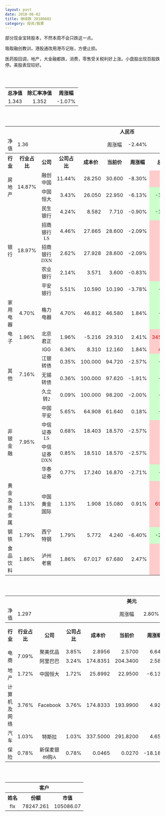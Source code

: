 ```yaml
---
layout: post
date: 2018-06-02
title: 继续跌 20180602
category: 投资/股票
---
```


部分现金宝转股本，不然本周不会只跌这一点。

吸取融创教训，港股通改用港币记账，方便止损。

医药股回调，地产，大金融都跌，消费，零售受关税利好上涨。小盘股出现百股跌停。美股表现较好。

<br/>
<br/>

<table cellspacing="0" border="0">
	<tr>
		<th height="22" align="center"><font face="Noto Sans CJK SC Regular">总净值</font></th>
		<th align="center"><font face="Noto Sans CJK SC Regular">除汇率净值</font></th>
		<th align="center"><font face="Noto Sans CJK SC Regular">周涨幅</font></th>
	</tr>
	<tr>
		<td height="17" align="center" sdval="1.343" sdnum="1033;0;0.000">1.343</td>
		<td align="center" sdval="1.352" sdnum="1033;0;0.000">1.352</td>
		<td align="center" sdval="-0.0107" sdnum="1033;0;0.00%">-1.07%</td>
	</tr>
</table>
<br />
<br />
<table>
	<tr>
		<th colspan="11"  height="21" align="center" valign="middle"><font face="Noto Sans CJK SC Regular">人民币</font></th>
		</tr>
	<tr>
		<td height="17" align="center"><font face="Noto Sans CJK SC Regular">净值</font></td>
		<td colspan="4"  align="left" valign="middle" sdval="1.36" sdnum="1033;">1.36</td>
		<td align="center"><font face="Noto Sans CJK SC Regular">周涨幅</font></td>
		<td colspan="5"  align="left" valign="middle" sdval="-0.0244" sdnum="1033;0;0.00%">-2.44%</td>
		</tr>
	<tr>
		<th height="22" align="center" valign="middle"><font face="Noto Sans CJK SC Regular">行业</font></th>
		<th align="center" valign="middle"><font face="Noto Sans CJK SC Regular">行业占比</font></th>
		<th align="center"><font face="Noto Sans CJK SC Regular">公司</font></th>
		<th align="center"><font face="Noto Sans CJK SC Regular">公司占比</font></th>
		<th align="center"><font face="Noto Sans CJK SC Regular">成本价</font></th>
		<th align="center"><font face="Noto Sans CJK SC Regular">当前价</font></th>
		<th align="center"><font face="Noto Sans CJK SC Regular">周涨幅</font></th>
		<th align="center"><font face="Noto Sans CJK SC Regular">总涨幅</font></th>
		<th align="left"><font face="Noto Sans CJK SC Regular">下一阶梯</font></th>
		<th align="left"><font face="Noto Sans CJK SC Regular">浮动止损价</font></th>
		<th align="center"><font face="Noto Sans CJK SC Regular">止损价</font></th>
	</tr>
	<tr>
		<td rowspan="2"  height="34" align="center" valign="middle"><font face="Noto Sans CJK SC Regular">房地产</font></td>
		<td rowspan="2"  align="center" valign="middle" sdval="0.1487" sdnum="1033;0;0.00%">14.87%</td>
		<td align="center"><font face="Noto Sans CJK SC Regular">融创中国</font></td>
		<td align="right" sdval="0.1144" sdnum="1033;0;0.00%">11.44%</td>
		<td align="right" sdval="28.25" sdnum="1033;0;0.000">28.250</td>
		<td align="right" sdval="30.6" sdnum="1033;0;0.000">30.600</td>
		<td align="right" sdval="-0.083" sdnum="1033;0;0.00%">-8.30%</td>
		<td align="right" bgcolor="#FFCCCC" sdval="0.0817858407079646" sdnum="1033;0;0.00%"><font color="#CC0000">8.18%</font></td>
		<td align="right" sdval="35.3125" sdnum="1033;0;0.000">35.313</td>
		<td align="right" sdval="0" sdnum="1033;0;0.000">0.000</td>
		<td align="right" sdval="0" sdnum="1033;0;0.000">0.000</td>
	</tr>
	<tr>
		<td align="center"><font face="Noto Sans CJK SC Regular">中国恒大</font></td>
		<td align="right" sdval="0.0343" sdnum="1033;0;0.00%">3.43%</td>
		<td align="right" sdval="26.05" sdnum="1033;0;0.000">26.050</td>
		<td align="right" sdval="22.95" sdnum="1033;0;0.000">22.950</td>
		<td align="right" sdval="-0.0613" sdnum="1033;0;0.00%">-6.13%</td>
		<td align="right" bgcolor="#CCFFCC" sdval="-0.120401919385797" sdnum="1033;0;0.00%"><font color="#006600">-12.04%</font></td>
		<td align="right" sdval="32.5625" sdnum="1033;0;0.000">32.563</td>
		<td align="right" sdval="0" sdnum="1033;0;0.000">0.000</td>
		<td align="right" sdval="0" sdnum="1033;0;0.000">0.000</td>
	</tr>
	<tr>
		<td rowspan="5"  height="93" align="center" valign="middle"><font face="Noto Sans CJK SC Regular">银行</font></td>
		<td rowspan="5"  align="center" valign="middle" sdval="0.1897" sdnum="1033;0;0.00%">18.97%</td>
		<td align="center"><font face="Noto Sans CJK SC Regular">民生银行</font></td>
		<td align="right" sdval="0.0424" sdnum="1033;0;0.00%">4.24%</td>
		<td align="right" sdval="8.582" sdnum="1033;0;0.000">8.582</td>
		<td align="right" sdval="7.71" sdnum="1033;0;0.000">7.710</td>
		<td align="right" sdval="-0.009" sdnum="1033;0;0.00%">-0.90%</td>
		<td align="right" bgcolor="#CCFFCC" sdval="-0.103008016779306" sdnum="1033;0;0.00%"><font color="#006600">-10.30%</font></td>
		<td align="right" sdval="10.7275" sdnum="1033;0;0.000">10.728</td>
		<td align="right" sdval="0" sdnum="1033;0;0.000">0.000</td>
		<td align="right" sdval="0" sdnum="1033;0;0.000">0.000</td>
	</tr>
	<tr>
		<td align="center"><font face="Noto Sans CJK SC Regular">招商银行LS</font></td>
		<td align="right" sdval="0.0446" sdnum="1033;0;0.00%">4.46%</td>
		<td align="right" sdval="27.665" sdnum="1033;0;0.000">27.665</td>
		<td align="right" sdval="28.6" sdnum="1033;0;0.000">28.600</td>
		<td align="right" sdval="-0.0209" sdnum="1033;0;0.00%">-2.09%</td>
		<td align="right" bgcolor="#FFCCCC" sdval="0.0323972166998012" sdnum="1033;0;0.00%"><font color="#CC0000">3.24%</font></td>
		<td align="right" sdval="34.58125" sdnum="1033;0;0.000">34.581</td>
		<td align="right" sdval="0" sdnum="1033;0;0.000">0.000</td>
		<td align="right" sdval="0" sdnum="1033;0;0.000">0.000</td>
	</tr>
	<tr>
		<td align="center"><font face="Noto Sans CJK SC Regular">招商银行DXN</font></td>
		<td align="right" sdval="0.0262" sdnum="1033;0;0.00%">2.62%</td>
		<td align="right" sdval="27.928" sdnum="1033;0;0.000">27.928</td>
		<td align="right" sdval="28.6" sdnum="1033;0;0.000">28.600</td>
		<td align="right" sdval="-0.0209" sdnum="1033;0;0.00%">-2.09%</td>
		<td align="right" bgcolor="#FFCCCC" sdval="0.0226618733887138" sdnum="1033;0;0.00%"><font color="#CC0000">2.27%</font></td>
		<td align="right" sdval="34.91" sdnum="1033;0;0.000">34.910</td>
		<td align="right" sdval="0" sdnum="1033;0;0.000">0.000</td>
		<td align="right" sdval="0" sdnum="1033;0;0.000">0.000</td>
	</tr>
	<tr>
		<td align="center"><font face="Noto Sans CJK SC Regular">农业银行</font></td>
		<td align="right" sdval="0.0214" sdnum="1033;0;0.00%">2.14%</td>
		<td align="right" sdval="3.571" sdnum="1033;0;0.000">3.571</td>
		<td align="right" sdval="3.6" sdnum="1033;0;0.000">3.600</td>
		<td align="right" sdval="-0.0083" sdnum="1033;0;0.00%">-0.83%</td>
		<td align="right" bgcolor="#FFCCCC" sdval="0.00672097451694187" sdnum="1033;0;0.00%"><font color="#CC0000">0.67%</font></td>
		<td align="right" sdval="4.46375" sdnum="1033;0;0.000">4.464</td>
		<td align="right" sdval="0" sdnum="1033;0;0.000">0.000</td>
		<td align="right" sdval="0" sdnum="1033;0;0.000">0.000</td>
	</tr>
	<tr>
		<td align="center"><font face="Noto Sans CJK SC Regular">平安银行</font></td>
		<td align="right" sdval="0.0551" sdnum="1033;0;0.00%">5.51%</td>
		<td align="right" sdval="10.59" sdnum="1033;0;0.000">10.590</td>
		<td align="right" sdval="10.19" sdnum="1033;0;0.000">10.190</td>
		<td align="right" sdval="-0.0378" sdnum="1033;0;0.00%">-3.78%</td>
		<td align="right" bgcolor="#CCFFCC" sdval="-0.0391714825306895" sdnum="1033;0;0.00%"><font color="#006600">-3.92%</font></td>
		<td align="right" sdval="13.2375" sdnum="1033;0;0.000">13.238</td>
		<td align="right" sdval="0" sdnum="1033;0;0.000">0.000</td>
		<td align="right" sdval="0" sdnum="1033;0;0.000">0.000</td>
	</tr>
	<tr>
		<td height="17" align="center" valign="middle"><font face="Noto Sans CJK SC Regular">家用电器</font></td>
		<td align="center" valign="middle" sdval="0.047" sdnum="1033;0;0.00%">4.70%</td>
		<td align="center"><font face="Noto Sans CJK SC Regular">格力电器</font></td>
		<td align="right" sdval="0.047" sdnum="1033;0;0.00%">4.70%</td>
		<td align="right" sdval="46.812" sdnum="1033;0;0.000">46.812</td>
		<td align="right" sdval="46.58" sdnum="1033;0;0.000">46.580</td>
		<td align="right" sdval="0.0184" sdnum="1033;0;0.00%">1.84%</td>
		<td align="right" bgcolor="#CCFFCC" sdval="-0.00635599418952415" sdnum="1033;0;0.00%"><font color="#006600">-0.64%</font></td>
		<td align="right" sdval="58.515" sdnum="1033;0;0.000">58.515</td>
		<td align="right" sdval="0" sdnum="1033;0;0.000">0.000</td>
		<td align="right" sdval="0" sdnum="1033;0;0.000">0.000</td>
	</tr>
	<tr>
		<td height="17" align="center" valign="middle"><font face="Noto Sans CJK SC Regular">电子</font></td>
		<td align="center" valign="middle" sdval="0.0196" sdnum="1033;0;0.00%">1.96%</td>
		<td align="center"><font face="Noto Sans CJK SC Regular">北京君正</font></td>
		<td align="right" sdval="0.0196" sdnum="1033;0;0.00%">1.96%</td>
		<td align="right" sdval="-5.216" sdnum="1033;0;0.000">-5.216</td>
		<td align="right" sdval="29.31" sdnum="1033;0;0.000">29.310</td>
		<td align="right" sdval="0.0241" sdnum="1033;0;0.00%">2.41%</td>
		<td align="right" bgcolor="#FFCCCC" sdval="34.526" sdnum="1033;0;0.00%"><font color="#CC0000">3452.60%</font></td>
		<td align="right" bgcolor="#CCFFCC" sdval="35.527136788005" sdnum="1033;0;0.000"><font color="#006600">35.527</font></td>
		<td align="right" bgcolor="#FFCCCC" sdval="26.1479726759717" sdnum="1033;0;0.000"><font color="#CC0000">26.148</font></td>
		<td align="right" bgcolor="#FFCCCC" sdval="26.321" sdnum="1033;0;0.000"><font color="#CC0000">26.321</font></td>
	</tr>
	<tr>
		<td rowspan="4"  height="72" align="center" valign="middle"><font face="Noto Sans CJK SC Regular">其他</font></td>
		<td rowspan="4"  align="center" valign="middle" sdval="0.0716" sdnum="1033;0;0.00%">7.16%</td>
		<td align="center">IGG</td>
		<td align="right" sdval="0.0636" sdnum="1033;0;0.00%">6.36%</td>
		<td align="right" sdval="8.31" sdnum="1033;0;0.000">8.310</td>
		<td align="right" sdval="12.16" sdnum="1033;0;0.000">12.160</td>
		<td align="right" sdval="0.0184" sdnum="1033;0;0.00%">1.84%</td>
		<td align="right" bgcolor="#FFCCCC" sdval="0.461897232250301" sdnum="1033;0;0.00%"><font color="#CC0000">46.19%</font></td>
		<td align="right" bgcolor="#CCFFCC" sdval="12.984375" sdnum="1033;0;0.000"><font color="#006600">12.984</font></td>
		<td align="right" bgcolor="#FFCCCC" sdval="9.5565" sdnum="1033;0;0.000"><font color="#CC0000">9.557</font></td>
		<td align="right" bgcolor="#FFCCCC" sdval="9.557" sdnum="1033;0;0.000"><font color="#CC0000">9.557</font></td>
	</tr>
	<tr>
		<td align="center"><font face="Noto Sans CJK SC Regular"> 江银转债</font></td>
		<td align="right" sdval="0.0035" sdnum="1033;0;0.00%">0.35%</td>
		<td align="right" sdval="100" sdnum="1033;0;0.000">100.000</td>
		<td align="right" sdval="94.72" sdnum="1033;0;0.000">94.720</td>
		<td align="right" sdval="-0.0257" sdnum="1033;0;0.00%">-2.57%</td>
		<td align="right" bgcolor="#CCFFCC" sdval="-0.0542" sdnum="1033;0;0.00%"><font color="#006600">-5.42%</font></td>
		<td align="right" sdval="125" sdnum="1033;0;0.000">125.000</td>
		<td align="right" sdval="0" sdnum="1033;0;0.000">0.000</td>
		<td align="right" sdval="0" sdnum="1033;0;0.000">0.000</td>
	</tr>
	<tr>
		<td align="center"><font face="Noto Sans CJK SC Regular">无锡转债</font></td>
		<td align="right" sdval="0.0036" sdnum="1033;0;0.00%">0.36%</td>
		<td align="right" sdval="100" sdnum="1033;0;0.000">100.000</td>
		<td align="right" sdval="97.62" sdnum="1033;0;0.000">97.620</td>
		<td align="right" sdval="-0.0191" sdnum="1033;0;0.00%">-1.91%</td>
		<td align="right" bgcolor="#CCFFCC" sdval="-0.0252" sdnum="1033;0;0.00%"><font color="#006600">-2.52%</font></td>
		<td align="right" sdval="125" sdnum="1033;0;0.000">125.000</td>
		<td align="right" sdval="0" sdnum="1033;0;0.000">0.000</td>
		<td align="right" sdval="0" sdnum="1033;0;0.000">0.000</td>
	</tr>
	<tr>
		<td align="center"><font face="Noto Sans CJK SC Regular">久立转2</font></td>
		<td align="right" sdval="0.0009" sdnum="1033;0;0.00%">0.09%</td>
		<td align="right" sdval="100" sdnum="1033;0;0.000">100.000</td>
		<td align="right" sdval="98.2" sdnum="1033;0;0.000">98.200</td>
		<td align="right" sdval="-0.02" sdnum="1033;0;0.00%">-2.00%</td>
		<td align="right" bgcolor="#CCFFCC" sdval="-0.0194000000000001" sdnum="1033;0;0.00%"><font color="#006600">-1.94%</font></td>
		<td align="right" sdval="125" sdnum="1033;0;0.000">125.000</td>
		<td align="right" sdval="0" sdnum="1033;0;0.000">0.000</td>
		<td align="right" sdval="0" sdnum="1033;0;0.000">0.000</td>
	</tr>
	<tr>
		<td rowspan="4"  height="70" align="center" valign="middle"><font face="Noto Sans CJK SC Regular">非银金融</font></td>
		<td rowspan="4"  align="center" valign="middle" sdval="0.0795" sdnum="1033;0;0.00%">7.95%</td>
		<td align="center"><font face="Noto Sans CJK SC Regular">中国平安</font></td>
		<td align="right" sdval="0.0565" sdnum="1033;0;0.00%">5.65%</td>
		<td align="right" sdval="64.908" sdnum="1033;0;0.000">64.908</td>
		<td align="right" sdval="61.64" sdnum="1033;0;0.000">61.640</td>
		<td align="right" sdval="0.0018" sdnum="1033;0;0.00%">0.18%</td>
		<td align="right" bgcolor="#CCFFCC" sdval="-0.0517481851235596" sdnum="1033;0;0.00%"><font color="#006600">-5.17%</font></td>
		<td align="right" sdval="81.135" sdnum="1033;0;0.000">81.135</td>
		<td align="right" sdval="0" sdnum="1033;0;0.000">0.000</td>
		<td align="right" sdval="0" sdnum="1033;0;0.000">0.000</td>
	</tr>
	<tr>
		<td align="center"><font face="Noto Sans CJK SC Regular">中信证券LS</font></td>
		<td align="right" sdval="0.0068" sdnum="1033;0;0.00%">0.68%</td>
		<td align="right" sdval="18.403" sdnum="1033;0;0.000">18.403</td>
		<td align="right" sdval="18.57" sdnum="1033;0;0.000">18.570</td>
		<td align="right" sdval="-0.0257" sdnum="1033;0;0.00%">-2.57%</td>
		<td align="right" bgcolor="#FFCCCC" sdval="0.00767460740096726" sdnum="1033;0;0.00%"><font color="#CC0000">0.77%</font></td>
		<td align="right" sdval="23.00375" sdnum="1033;0;0.000">23.004</td>
		<td align="right" sdval="0" sdnum="1033;0;0.000">0.000</td>
		<td align="right" sdval="0" sdnum="1033;0;0.000">0.000</td>
	</tr>
	<tr>
		<td align="center"><font face="Noto Sans CJK SC Regular">中信证券DXN</font></td>
		<td align="right" sdval="0.0085" sdnum="1033;0;0.00%">0.85%</td>
		<td align="right" sdval="18.51" sdnum="1033;0;0.000">18.510</td>
		<td align="right" sdval="18.57" sdnum="1033;0;0.000">18.570</td>
		<td align="right" sdval="-0.0257" sdnum="1033;0;0.00%">-2.57%</td>
		<td align="right" bgcolor="#FFCCCC" sdval="0.00184149108589948" sdnum="1033;0;0.00%"><font color="#CC0000">0.18%</font></td>
		<td align="right" sdval="23.1375" sdnum="1033;0;0.000">23.138</td>
		<td align="right" sdval="0" sdnum="1033;0;0.000">0.000</td>
		<td align="right" sdval="0" sdnum="1033;0;0.000">0.000</td>
	</tr>
	<tr>
		<td align="center"><font face="Noto Sans CJK SC Regular">华泰证券</font></td>
		<td align="right" sdval="0.0077" sdnum="1033;0;0.00%">0.77%</td>
		<td align="right" sdval="17.24" sdnum="1033;0;0.000">17.240</td>
		<td align="right" sdval="16.87" sdnum="1033;0;0.000">16.870</td>
		<td align="right" sdval="-0.0271" sdnum="1033;0;0.00%">-2.71%</td>
		<td align="right" bgcolor="#CCFFCC" sdval="-0.0228617169373549" sdnum="1033;0;0.00%"><font color="#006600">-2.29%</font></td>
		<td align="right" sdval="21.55" sdnum="1033;0;0.000">21.550</td>
		<td align="right" sdval="0" sdnum="1033;0;0.000">0.000</td>
		<td align="right" sdval="0" sdnum="1033;0;0.000">0.000</td>
	</tr>
	<tr>
		<td height="17" align="center"><font face="Noto Sans CJK SC Regular">黄金及贵金属</font></td>
		<td align="center" valign="middle" sdval="0.0113" sdnum="1033;0;0.00%">1.13%</td>
		<td align="center"><font face="Noto Sans CJK SC Regular">中国黄金国际</font></td>
		<td align="right" sdval="0.0113" sdnum="1033;0;0.00%">1.13%</td>
		<td align="right" sdval="1.908" sdnum="1033;0;0.000">1.908</td>
		<td align="right" sdval="15.08" sdnum="1033;0;0.000">15.080</td>
		<td align="right" sdval="0.0091" sdnum="1033;0;0.00%">0.91%</td>
		<td align="right" bgcolor="#FFCCCC" sdval="6.90216394129979" sdnum="1033;0;0.00%"><font color="#CC0000">690.22%</font></td>
		<td align="right" bgcolor="#CCFFCC" sdval="17.7696347236633" sdnum="1033;0;0.000"><font color="#006600">17.770</font></td>
		<td align="right" bgcolor="#FFCCCC" sdval="13.0784511566162" sdnum="1033;0;0.000"><font color="#CC0000">13.078</font></td>
		<td align="right" bgcolor="#FFCCCC" sdval="13.078" sdnum="1033;0;0.000"><font color="#CC0000">13.078</font></td>
	</tr>
	<tr>
		<td height="17" align="center"><font face="Noto Sans CJK SC Regular">钢铁</font></td>
		<td align="center" valign="middle" sdval="0.0179" sdnum="1033;0;0.00%">1.79%</td>
		<td align="center"><font face="Noto Sans CJK SC Regular">西宁特钢</font></td>
		<td align="right" sdval="0.0179" sdnum="1033;0;0.00%">1.79%</td>
		<td align="right" sdval="5.772" sdnum="1033;0;0.000">5.772</td>
		<td align="right" sdval="4.24" sdnum="1033;0;0.000">4.240</td>
		<td align="right" sdval="-0.064" sdnum="1033;0;0.00%">-6.40%</td>
		<td align="right" bgcolor="#CCFFCC" sdval="-0.266819265419265" sdnum="1033;0;0.00%"><font color="#006600">-26.68%</font></td>
		<td align="right" sdval="7.215" sdnum="1033;0;0.000">7.215</td>
		<td align="right" sdval="0" sdnum="1033;0;0.000">0.000</td>
		<td align="right" sdval="0" sdnum="1033;0;0.000">0.000</td>
	</tr>
	<tr>
		<td height="17" align="center"><font face="Noto Sans CJK SC Regular">食品饮料</font></td>
		<td align="center" valign="middle" sdval="0.0186" sdnum="1033;0;0.00%">1.86%</td>
		<td align="center"><font face="Noto Sans CJK SC Regular">泸州老窖</font></td>
		<td align="right" sdval="0.0186" sdnum="1033;0;0.00%">1.86%</td>
		<td align="right" sdval="67.017" sdnum="1033;0;0.000">67.017</td>
		<td align="right" sdval="67.68" sdnum="1033;0;0.000">67.680</td>
		<td align="right" sdval="0.0247" sdnum="1033;0;0.00%">2.47%</td>
		<td align="right" bgcolor="#FFCCCC" sdval="0.00849301222077981" sdnum="1033;0;0.00%"><font color="#CC0000">0.85%</font></td>
		<td align="right" sdval="83.77125" sdnum="1033;0;0.000">83.771</td>
		<td align="right" sdval="0" sdnum="1033;0;0.000">0.000</td>
		<td align="right" sdval="0" sdnum="1033;0;0.000">0.000</td>
	</tr>
</table>
<br />
<br />
<table>
	<tr>
		<th colspan="11"  height="21" align="center" valign="middle"><font face="Noto Sans CJK SC Regular">美元</font></th>
		</tr>
	<tr>
		<td height="17" align="center"><font face="Noto Sans CJK SC Regular">净值</font></td>
		<td colspan="4"  align="left" valign="middle" sdval="1.297" sdnum="1033;">1.297</td>
		<td align="center"><font face="Noto Sans CJK SC Regular">周涨幅</font></td>
		<td colspan="5"  align="left" valign="middle" sdval="0.028" sdnum="1033;0;0.00%">2.80%</td>
		</tr>
	<tr>
		<th height="21" align="center" valign="middle"><font face="Noto Sans CJK SC Regular">行业</font></th>
		<th align="center" valign="middle"><font face="Noto Sans CJK SC Regular">行业占比</font></th>
		<th align="center"><font face="Noto Sans CJK SC Regular">公司</font></th>
		<th align="center"><font face="Noto Sans CJK SC Regular">公司占比</font></th>
		<th align="center"><font face="Noto Sans CJK SC Regular">成本价</font></th>
		<th align="center"><font face="Noto Sans CJK SC Regular">当前价</font></th>
		<th align="center"><font face="Noto Sans CJK SC Regular">周涨幅</font></th>
		<th align="center"><font face="Noto Sans CJK SC Regular">总涨幅</font></th>
		<th align="left"><font face="Noto Sans CJK SC Regular">下一阶梯</font></th>
		<th align="left"><font face="Noto Sans CJK SC Regular">浮动止损价</font></th>
		<th align="center"><font face="Noto Sans CJK SC Regular">止损价</font></th>
	</tr>
	<tr>
		<td rowspan="2"  height="34" align="center" valign="middle"><font face="Noto Sans CJK SC Regular">电商</font></td>
		<td rowspan="2"  align="center" valign="middle" sdval="0.0709" sdnum="1033;0;0.00%">7.09%</td>
		<td align="center" sdnum="1033;0;0.00%"><font face="Noto Sans CJK SC Regular">聚美优品</font></td>
		<td align="right" sdval="0.0385" sdnum="1033;0;0.00%">3.85%</td>
		<td align="right" sdval="2.8956" sdnum="1033;0;0.0000">2.8956</td>
		<td align="right" sdval="2.57" sdnum="1033;0;0.0000">2.5700</td>
		<td align="right" sdval="0.0664" sdnum="1033;0;0.00%">6.64%</td>
		<td align="right" bgcolor="#CCFFCC" sdval="-0.113846470506976" sdnum="1033;0;0.00%"><font color="#006600">-11.38%</font></td>
		<td align="right" sdval="3.6195" sdnum="1033;0;0.000">3.620</td>
		<td align="right" sdval="0" sdnum="1033;0;0.000">0.000</td>
		<td align="right" sdval="0" sdnum="1033;0;0.000">0.000</td>
	</tr>
	<tr>
		<td align="center" sdnum="1033;0;0.00%"><font face="Noto Sans CJK SC Regular">阿里巴巴</font></td>
		<td align="right" sdval="0.0324" sdnum="1033;0;0.00%">3.24%</td>
		<td align="right" sdval="174.8351" sdnum="1033;0;0.0000">174.8351</td>
		<td align="right" sdval="204.34" sdnum="1033;0;0.0000">204.3400</td>
		<td align="right" sdval="0.0258" sdnum="1033;0;0.00%">2.58%</td>
		<td align="right" bgcolor="#FFCCCC" sdval="0.167358447245433" sdnum="1033;0;0.00%"><font color="#CC0000">16.74%</font></td>
		<td align="right" sdval="218.543875" sdnum="1033;0;0.000">218.544</td>
		<td align="right" sdval="0" sdnum="1033;0;0.000">0.000</td>
		<td align="right" sdval="0" sdnum="1033;0;0.000">0.000</td>
	</tr>
	<tr>
		<td height="17" align="center" valign="middle"><font face="Noto Sans CJK SC Regular">地产</font></td>
		<td align="center" sdval="0.0172" sdnum="1033;0;0.00%">1.72%</td>
		<td align="center" sdnum="1033;0;0.00%"><font face="Noto Sans CJK SC Regular">中国恒大</font></td>
		<td align="right" sdval="0.0172" sdnum="1033;0;0.00%">1.72%</td>
		<td align="right" sdval="25.8992" sdnum="1033;0;0.0000">25.8992</td>
		<td align="right" sdval="22.95" sdnum="1033;0;0.0000">22.9500</td>
		<td align="right" sdval="-0.0613" sdnum="1033;0;0.00%">-6.13%</td>
		<td align="right" bgcolor="#CCFFCC" sdval="-0.11527224315809" sdnum="1033;0;0.00%"><font color="#006600">-11.53%</font></td>
		<td align="right" sdval="32.374" sdnum="1033;0;0.000">32.374</td>
		<td align="right" sdval="0" sdnum="1033;0;0.000">0.000</td>
		<td align="right" sdval="0" sdnum="1033;0;0.000">0.000</td>
	</tr>
	<tr>
		<td height="17" align="center"><font face="Noto Sans CJK SC Regular">计算机及网络</font></td>
		<td align="center" sdval="0.0376" sdnum="1033;0;0.00%">3.76%</td>
		<td align="center" sdnum="1033;0;0.00%">Facebook</td>
		<td align="right" sdval="0.0376" sdnum="1033;0;0.00%">3.76%</td>
		<td align="right" sdval="174.8333" sdnum="1033;0;0.0000">174.8333</td>
		<td align="right" sdval="193.99" sdnum="1033;0;0.0000">193.9900</td>
		<td align="right" sdval="0.0492" sdnum="1033;0;0.00%">4.92%</td>
		<td align="right" bgcolor="#FFCCCC" sdval="0.108171231567442" sdnum="1033;0;0.00%"><font color="#CC0000">10.82%</font></td>
		<td align="right" sdval="218.541625" sdnum="1033;0;0.000">218.542</td>
		<td align="right" sdval="0" sdnum="1033;0;0.000">0.000</td>
		<td align="right" sdval="0" sdnum="1033;0;0.000">0.000</td>
	</tr>
	<tr>
		<td height="17" align="center"><font face="Noto Sans CJK SC Regular">汽车</font></td>
		<td align="center" sdval="0.0103" sdnum="1033;0;0.00%">1.03%</td>
		<td align="center" sdnum="1033;0;0.00%"><font face="Noto Sans CJK SC Regular">特斯拉</font></td>
		<td align="right" sdval="0.0103" sdnum="1033;0;0.00%">1.03%</td>
		<td align="right" sdval="337.5" sdnum="1033;0;0.0000">337.5000</td>
		<td align="right" sdval="291.82" sdnum="1033;0;0.0000">291.8200</td>
		<td align="right" sdval="0.0465" sdnum="1033;0;0.00%">4.65%</td>
		<td align="right" bgcolor="#CCFFCC" sdval="-0.136748148148148" sdnum="1033;0;0.00%"><font color="#006600">-13.67%</font></td>
		<td align="right" sdval="421.875" sdnum="1033;0;0.000">421.875</td>
		<td align="right" sdval="0" sdnum="1033;0;0.000">0.000</td>
		<td align="right" sdval="0" sdnum="1033;0;0.000">0.000</td>
	</tr>
	<tr>
		<td height="21" align="center"><font face="Noto Sans CJK SC Regular">  保险</font></td>
		<td align="center" sdval="0.0078" sdnum="1033;0;0.00%">0.78%</td>
		<td align="center" sdnum="1033;0;0.00%"><font face="Noto Sans CJK SC Regular">新保麦银89购A</font></td>
		<td align="right" sdval="0.0078" sdnum="1033;0;0.00%">0.78%</td>
		<td align="right" sdval="0.04647" sdnum="1033;0;0.0000">0.0465</td>
		<td align="right" sdval="0.027" sdnum="1033;0;0.0000">0.0270</td>
		<td align="right" sdval="-0.1818" sdnum="1033;0;0.00%">-18.18%</td>
		<td align="right" bgcolor="#CCFFCC" sdval="-0.420379987088444" sdnum="1033;0;0.00%"><font color="#006600">-42.04%</font></td>
		<td align="right" sdval="0.0580875" sdnum="1033;0;0.000">0.058</td>
		<td align="right" sdval="0" sdnum="1033;0;0.000">0.000</td>
		<td align="right" sdval="0" sdnum="1033;0;0.000">0.000</td>
	</tr>
</table>
<br />
<br />
<table>
	<tr>
		<th colspan="11"  height="21" align="center" valign="middle"><font face="Noto Sans CJK SC Regular">客户</font></th>
		</tr>
	<tr>
		<th height="21" align="center"><font face="Noto Sans CJK SC Regular">姓名</font></th>
		<th align="center"><font face="Noto Sans CJK SC Regular">份额</font></th>
		<th align="center"><font face="Noto Sans CJK SC Regular">市值</font></th>
	</tr>
	<tr>
		<td height="17" align="center">flx</td>
		<td align="center" sdval="78247.261" sdnum="1033;">78247.261</td>
		<td align="center" sdval="105086.071523" sdnum="1033;0;0.00">105086.07</td>
	</tr>
</table>
